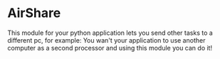 # AirShare
This module for your python application lets you send other tasks to a different pc, for example: You wan't your application to use another computer as a second processor and using this module you can do it!
